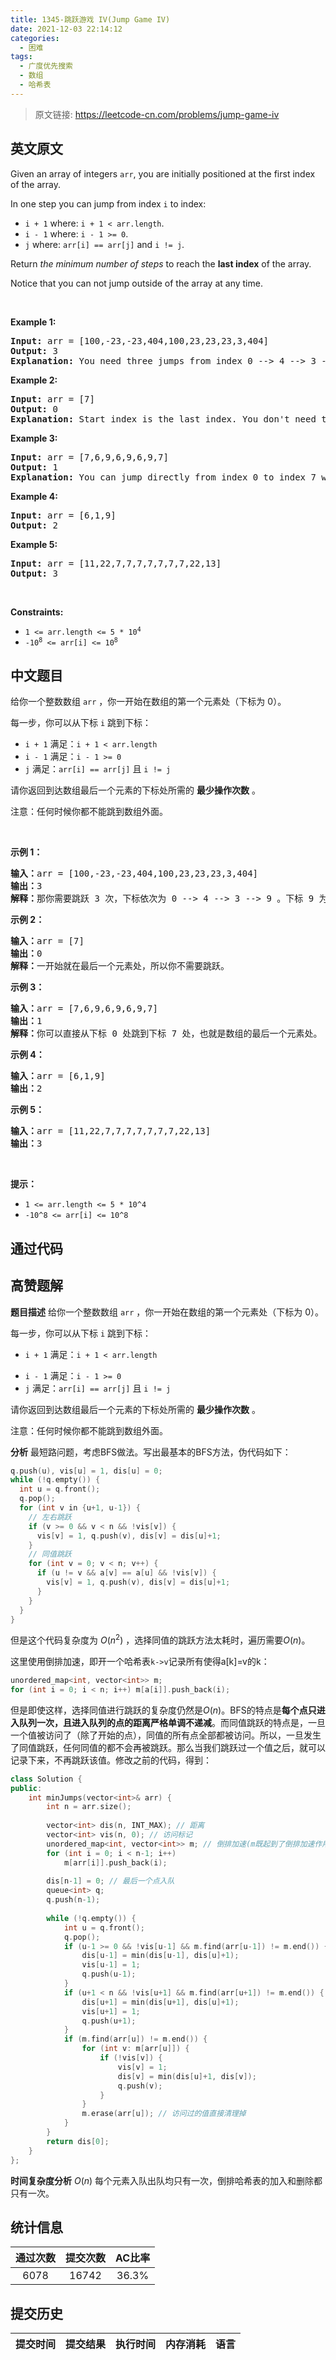 ```yaml
---
title: 1345-跳跃游戏 IV(Jump Game IV)
date: 2021-12-03 22:14:12
categories:
  - 困难
tags:
  - 广度优先搜索
  - 数组
  - 哈希表
---
```


> 原文链接: https://leetcode-cn.com/problems/jump-game-iv


## 英文原文
<div><p>Given an array of&nbsp;integers <code>arr</code>, you are initially positioned at the first index of the array.</p>

<p>In one step you can jump from index <code>i</code> to index:</p>

<ul>
	<li><code>i + 1</code> where:&nbsp;<code>i + 1 &lt; arr.length</code>.</li>
	<li><code>i - 1</code> where:&nbsp;<code>i - 1 &gt;= 0</code>.</li>
	<li><code>j</code> where: <code>arr[i] == arr[j]</code> and <code>i != j</code>.</li>
</ul>

<p>Return <em>the minimum number of steps</em> to reach the <strong>last index</strong> of the array.</p>

<p>Notice that you can not jump outside of the array at any time.</p>

<p>&nbsp;</p>
<p><strong>Example 1:</strong></p>

<pre>
<strong>Input:</strong> arr = [100,-23,-23,404,100,23,23,23,3,404]
<strong>Output:</strong> 3
<strong>Explanation:</strong> You need three jumps from index 0 --&gt; 4 --&gt; 3 --&gt; 9. Note that index 9 is the last index of the array.
</pre>

<p><strong>Example 2:</strong></p>

<pre>
<strong>Input:</strong> arr = [7]
<strong>Output:</strong> 0
<strong>Explanation:</strong> Start index is the last index. You don&#39;t need to jump.
</pre>

<p><strong>Example 3:</strong></p>

<pre>
<strong>Input:</strong> arr = [7,6,9,6,9,6,9,7]
<strong>Output:</strong> 1
<strong>Explanation:</strong> You can jump directly from index 0 to index 7 which is last index of the array.
</pre>

<p><strong>Example 4:</strong></p>

<pre>
<strong>Input:</strong> arr = [6,1,9]
<strong>Output:</strong> 2
</pre>

<p><strong>Example 5:</strong></p>

<pre>
<strong>Input:</strong> arr = [11,22,7,7,7,7,7,7,7,22,13]
<strong>Output:</strong> 3
</pre>

<p>&nbsp;</p>
<p><strong>Constraints:</strong></p>

<ul>
	<li><code>1 &lt;= arr.length &lt;= 5 * 10<sup>4</sup></code></li>
	<li><code>-10<sup>8</sup> &lt;= arr[i] &lt;= 10<sup>8</sup></code></li>
</ul>
</div>

## 中文题目
<div><p>给你一个整数数组&nbsp;<code>arr</code>&nbsp;，你一开始在数组的第一个元素处（下标为 0）。</p>

<p>每一步，你可以从下标&nbsp;<code>i</code>&nbsp;跳到下标：</p>

<ul>
	<li><code>i + 1</code>&nbsp;满足：<code>i + 1 &lt; arr.length</code></li>
	<li><code>i - 1</code>&nbsp;满足：<code>i - 1 &gt;= 0</code></li>
	<li><code>j</code>&nbsp;满足：<code>arr[i] == arr[j]</code>&nbsp;且&nbsp;<code>i != j</code></li>
</ul>

<p>请你返回到达数组最后一个元素的下标处所需的&nbsp;<strong>最少操作次数</strong>&nbsp;。</p>

<p>注意：任何时候你都不能跳到数组外面。</p>

<p>&nbsp;</p>

<p><strong>示例 1：</strong></p>

<pre><strong>输入：</strong>arr = [100,-23,-23,404,100,23,23,23,3,404]
<strong>输出：</strong>3
<strong>解释：</strong>那你需要跳跃 3 次，下标依次为 0 --&gt; 4 --&gt; 3 --&gt; 9 。下标 9 为数组的最后一个元素的下标。
</pre>

<p><strong>示例 2：</strong></p>

<pre><strong>输入：</strong>arr = [7]
<strong>输出：</strong>0
<strong>解释：</strong>一开始就在最后一个元素处，所以你不需要跳跃。
</pre>

<p><strong>示例 3：</strong></p>

<pre><strong>输入：</strong>arr = [7,6,9,6,9,6,9,7]
<strong>输出：</strong>1
<strong>解释：</strong>你可以直接从下标 0 处跳到下标 7 处，也就是数组的最后一个元素处。
</pre>

<p><strong>示例 4：</strong></p>

<pre><strong>输入：</strong>arr = [6,1,9]
<strong>输出：</strong>2
</pre>

<p><strong>示例 5：</strong></p>

<pre><strong>输入：</strong>arr = [11,22,7,7,7,7,7,7,7,22,13]
<strong>输出：</strong>3
</pre>

<p>&nbsp;</p>

<p><strong>提示：</strong></p>

<ul>
	<li><code>1 &lt;= arr.length &lt;= 5 * 10^4</code></li>
	<li><code>-10^8 &lt;= arr[i] &lt;= 10^8</code></li>
</ul>
</div>

## 通过代码
<RecoDemo>
</RecoDemo>


## 高赞题解


**题目描述** 给你一个整数数组 `arr` ，你一开始在数组的第一个元素处（下标为 0）。

每一步，你可以从下标 `i` 跳到下标：

* `i + 1` 满足：`i + 1 < arr.length`

- `i - 1` 满足：`i - 1 >= 0`
- `j` 满足：`arr[i] == arr[j]` 且 `i != j`

请你返回到达数组最后一个元素的下标处所需的 **最少操作次数** 。

注意：任何时候你都不能跳到数组外面。

**分析** 最短路问题，考虑BFS做法。写出最基本的BFS方法，伪代码如下：

```c++
q.push(u), vis[u] = 1, dis[u] = 0;
while (!q.empty()) {
  int u = q.front();
  q.pop();
  for (int v in {u+1, u-1}) {
    // 左右跳跃
    if (v >= 0 && v < n && !vis[v]) {
      vis[v] = 1, q.push(v), dis[v] = dis[u]+1;
    }
    // 同值跳跃
    for (int v = 0; v < n; v++) {
      if (u != v && a[v] == a[u] && !vis[v]) {
        vis[v] = 1, q.push(v), dis[v] = dis[u]+1;
      }
    }
  }
}
```

但是这个代码复杂度为 $O(n^2)$ ，选择同值的跳跃方法太耗时，遍历需要$O(n)$。

这里使用倒排加速，即开一个哈希表`k->v`记录所有使得a[k]=v的k：

```c++
unordered_map<int, vector<int>> m;
for (int i = 0; i < n; i++) m[a[i]].push_back(i);
```

但是即使这样，选择同值进行跳跃的复杂度仍然是$O(n)$。BFS的特点是**每个点只进入队列一次，且进入队列的点的距离严格单调不递减**。而同值跳跃的特点是，一旦一个值被访问了（除了开始的点），同值的所有点全部都被访问。所以，一旦发生了同值跳跃，任何同值的都不会再被跳跃。那么当我们跳跃过一个值之后，就可以记录下来，不再跳跃该值。修改之前的代码，得到：

```c++
class Solution {
public:
    int minJumps(vector<int>& arr) {
        int n = arr.size();
      
        vector<int> dis(n, INT_MAX); // 距离
        vector<int> vis(n, 0); // 访问标记
        unordered_map<int, vector<int>> m; // 倒排加速(m既起到了倒排加速作用，又起到了记录值是否被访问的作用，如果有一个值被访问过了，删除该值对应的键)
        for (int i = 0; i < n-1; i++) 
            m[arr[i]].push_back(i);
      
        dis[n-1] = 0; // 最后一个点入队
        queue<int> q;
        q.push(n-1);
      
        while (!q.empty()) {
            int u = q.front();
            q.pop();
            if (u-1 >= 0 && !vis[u-1] && m.find(arr[u-1]) != m.end()) { // 左跳（其中m判断了该值是否被访问过）
                dis[u-1] = min(dis[u-1], dis[u]+1);
                vis[u-1] = 1;
                q.push(u-1);
            }
            if (u+1 < n && !vis[u+1] && m.find(arr[u+1]) != m.end()) { // 右跳
                dis[u+1] = min(dis[u+1], dis[u]+1);
                vis[u+1] = 1;
                q.push(u+1);
            }
            if (m.find(arr[u]) != m.end()) {
                for (int v: m[arr[u]]) {
                    if (!vis[v]) {
                        vis[v] = 1;
                        dis[v] = min(dis[u]+1, dis[v]);
                        q.push(v);
                    }
                }
                m.erase(arr[u]); // 访问过的值直接清理掉
            }
        }
        return dis[0];
    }
};
```

**时间复杂度分析** $O(n)$ 每个元素入队出队均只有一次，倒排哈希表的加入和删除都只有一次。

## 统计信息
| 通过次数 | 提交次数 | AC比率 |
| :------: | :------: | :------: |
|    6078    |    16742    |   36.3%   |

## 提交历史
| 提交时间 | 提交结果 | 执行时间 |  内存消耗  | 语言 |
| :------: | :------: | :------: | :--------: | :--------: |
